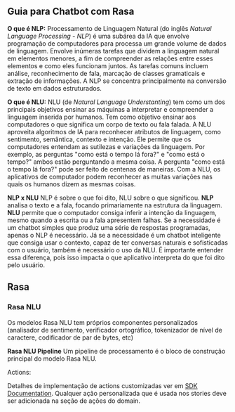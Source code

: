 ## Guia para Chatbot com Rasa

**O que é NLP:** 
Processamento de Linguagem Natural (do inglês *Natural Language Processing - NLP*) é uma subárea da IA que envolve programação de computadores  para processa um grande volume de dados de linguagem.  Envolve inúmeras tarefas que dividem a linguagem natural em elementos menores, a fim de compreender as relações entre esses elementos e como eles funcionam juntos. As tarefas comuns incluem análise, reconhecimento de fala, marcação de classes gramaticais e extração de informações. A NLP se concentra principalmente na conversão de texto em dados estruturados.

**O que é NLU:**
NLU (de *Natural Language Understanting*) tem como um dos principais objetivos ensinar as máquinas a interpretar e compreender a linguagem inserida por humanos. Tem como objetivo ensinar aos computadores o que significa um corpo de texto ou fala falada. A NLU aproveita algoritmos de IA para reconhecer atributos de linguagem, como sentimento, semântica, contexto e intenção. Ele permite que os computadores entendam as sutilezas e variações da linguagem. Por exemplo, as perguntas "como está o tempo lá fora?" e "como está o tempo?" ambos estão perguntando a mesma coisa. A pergunta "como está o tempo lá fora?" pode ser feito de centenas de maneiras. Com a NLU, os aplicativos de computador podem reconhecer as muitas variações nas quais os humanos dizem as mesmas coisas.

**NLP x NLU**
NLP é sobre o que foi dito, NLU sobre o que significou.
**NLP** analisa o texto e a fala, focando primariamente na estrutura da linguagem. **NLU** permite que o computador consiga inferir a intenção da linguagem, mesmo quando a escrita ou a fala apresentem falhas.
Se a necessidade é um chatbot simples que produz uma série de respostas programadas, apenas o NLP é necessário. Já se a necessidade é um chatbot inteligente que consiga usar o contexto, capaz de ter conversas naturais e sofisticadas com o usuário, também é necessário o uso da NLU. É importante entender essa diferença, pois isso impacta o que aplicativo interpreta do que foi dito pelo usuário.

## Rasa
### Rasa NLU
Os modelos Rasa NLU tem próprios componentes personalizados (analisador de sentimento, verificador ortográfico, tokenizador de nível de caractere, codificador de par de bytes, etc)

**Rasa NLU Pipeline**
Um pipeline de processamento é o bloco de construção principal do modelo Rasa NLU. 

Actions: 

Detalhes de implementação de actions customizadas ver em [SDK Documentation](https://rasa.com/docs/action-server/running-action-server). 
Qualquer ação personalizada que é usada nos stories deve ser adicionada na seção de ações do domain. 